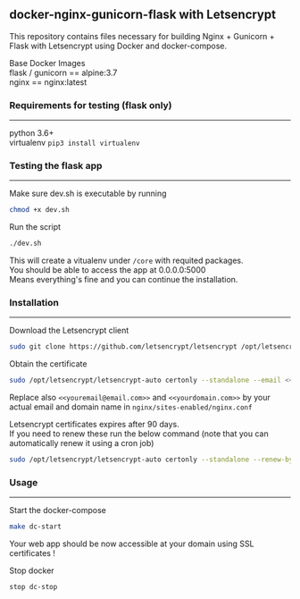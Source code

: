 ## docker-nginx-gunicorn-flask with Letsencrypt   

This repository contains files necessary for building Nginx + Gunicorn + Flask with Letsencrypt using Docker and docker-compose.     

Base Docker Images   
flask / gunicorn == alpine:3.7  
nginx == nginx:latest  

### Requirements for testing (flask only)  
---
python 3.6+   
virtualenv `pip3 install virtualenv`  


### Testing the flask app   
---
Make sure dev.sh is executable by running   
```sh
chmod +x dev.sh

```

Run the script  
```sh
./dev.sh
```

This will create a vitualenv under `/core` with requited packages.   
You should be able to access the app at 0.0.0.0:5000  
Means everything's fine and you can continue the installation.   


### Installation
---
Download the Letsencrypt client  
```sh
sudo git clone https://github.com/letsencrypt/letsencrypt /opt/letsencrypt
```

Obtain the certificate
```sh
sudo /opt/letsencrypt/letsencrypt-auto certonly --standalone --email <<youremail@email.com>> -d <<yourdomain.com>>
```

Replace also `<<youremail@email.com>>` and `<<yourdomain.com>>` by your actual email and domain name in `nginx/sites-enabled/nginx.conf`   

Letsencrypt certificates expires after 90 days.  
If you need to renew these run the below command (note that you can automatically renew it using a cron job)
```sh
sudo /opt/letsencrypt/letsencrypt-auto certonly --standalone --renew-by-default --email <<youremail@email.com>> -d <<yourdomain.com>>
```


### Usage   
---
Start the docker-compose
```sh
make dc-start
```

Your web app should be now accessible at your domain using SSL certificates !

Stop docker
```sh
stop dc-stop
``` 
